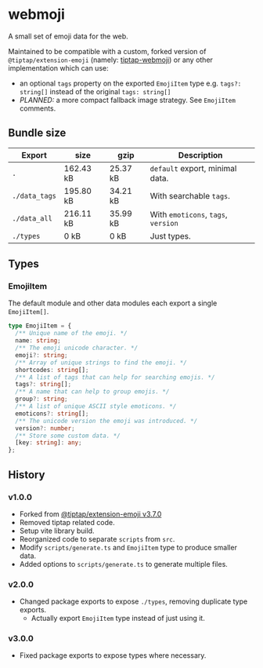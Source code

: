 # webmoji

A small set of emoji data for the web.

Maintained to be compatible with a custom, forked version of
`@tiptap/extension-emoji` (namely:
[tiptap-webmoji](https://npmjs.com/package/tiptap-webmoji)) or any other
implementation which can use:

- an optional `tags` property on the exported `EmojiItem` type e.g.
  `tags?: string[]` instead of the original `tags: string[]`
- _PLANNED:_ a more compact fallback image strategy. See `EmojiItem` comments.

## Bundle size

| Export        | size      | gzip     | Description                         |
| ------------- | --------- | -------- | ----------------------------------- |
| `.`           | 162.43 kB | 25.37 kB | `default` export, minimal data.     |
| `./data_tags` | 195.80 kB | 34.21 kB | With searchable `tags`.             |
| `./data_all`  | 216.11 kB | 35.99 kB | With `emoticons`, `tags`, `version` |
| `./types`     | 0 kB      | 0 kB     | Just types.                         |

## Types

### EmojiItem

The default module and other data modules each export a single `EmojiItem[]`.

```ts
type EmojiItem = {
  /** Unique name of the emoji. */
  name: string;
  /** The emoji unicode character. */
  emoji?: string;
  /** Array of unique strings to find the emoji. */
  shortcodes: string[];
  /** A list of tags that can help for searching emojis. */
  tags?: string[];
  /** A name that can help to group emojis. */
  group?: string;
  /** A list of unique ASCII style emoticons. */
  emoticons?: string[];
  /** The unicode version the emoji was introduced. */
  version?: number;
  /** Store some custom data. */
  [key: string]: any;
};
```

## History

### v1.0.0

- Forked from
  [@tiptap/extension-emoji v3.7.0](https://github.com/ueberdosis/tiptap/tree/v3.7.0/packages/extension-emoji)
- Removed tiptap related code.
- Setup vite library build.
- Reorganized code to separate `scripts` from `src`.
- Modify `scripts/generate.ts` and `EmojiItem` type to produce smaller data.
- Added options to `scripts/generate.ts` to generate multiple files.

### v2.0.0

- Changed package exports to expose `./types`, removing duplicate type exports.
  - Actually export `EmojiItem` type instead of just using it.

### v3.0.0

- Fixed package exports to expose types where necessary.
